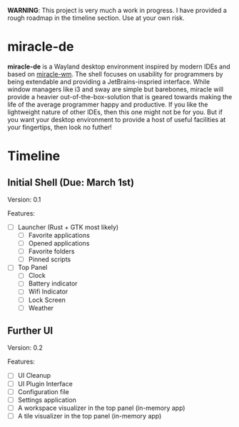 **WARNING**: This project is very much a work in progress. I have provided a rough roadmap in the timeline section.
Use at your own risk.

# miracle-de
**miracle-de** is a  Wayland desktop environment inspired by modern IDEs and based on [miracle-wm](https://github.com/mattkae/miracle-wm).
The shell focuses on usability for programmers by being extendable and providing a JetBrains-inspried interface. While window managers like i3 and sway
are simple but barebones, miracle will provide a heavier out-of-the-box-solution that is geared towards making
the life of the average programmer happy and productive. If you like the lightweight nature of other IDEs, then this
one might not be for you. But if you want your desktop environment to provide a host of useful facilities at your
fingertips, then look no futher!


# Timeline
## Initial Shell (Due: March 1st)
Version: 0.1

Features:
- [ ] Launcher (Rust + GTK most likely)
  - [ ] Favorite applications
  - [ ] Opened applications
  - [ ] Favorite folders
  - [ ] Pinned scripts
- [ ] Top Panel
  - [ ] Clock
  - [ ] Battery indicator
  - [ ] Wifi Indicator
  - [ ] Lock Screen
  - [ ] Weather

## Further UI
Version: 0.2

Features:
- [ ] UI Cleanup
- [ ] UI Plugin Interface
- [ ] Configuration file
- [ ] Settings application
- [ ] A workspace visualizer in the top panel (in-memory app)
- [ ] A tile visualizer in the top panel (in-memory app)
